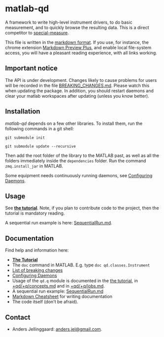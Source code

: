 # matlab-qd

A framework to write high-level instrument drivers, to do basic measurement,
and to quickly browse the resulting data. This is a direct competitor to
[special-measure](https://code.google.com/p/special-measure/).

This file is written in the [markdown format][mdcheat]. If you use, for
instance, the chrome extension [Markdown Preview Plus][mdpreview], and enable
local file-system access, you will have a pleasant reading experience, with
all links working.

## Important notice

The API is under development. Changes likely to cause problems for users will
be recorded in the file [BREAKING_CHANGES.md](BREAKING_CHANGES.md). Please
watch this when updating the package. In addition, you should restart daemons
and clear your matlab workspaces after updating (unless you know better).

## Installation

*matlab-qd* depends on a few other libraries. To install them, run the
following commands in a git shell:

`git submodule init`

`git submodule update --recursive`

Then add the root folder of the library to the MATLAB past, as well as all the
folders immediately inside the `dependencies` folder. Run the command
`zmq.install_jar` in MATLAB.

Some equipment needs continuously running daemons, see [Configuring
Daemons][daemons].

## Usage

See **[the tutorial](Tutorial.md)**. Note, if you plan to contribute code to
the project, then the tutorial is mandatory reading.

A sequential run example is here: [SequentialRun.md](SequentialRun.md).

## Documentation

Find help and information here:

* **[The Tutorial](Tutorial.md)**
* The `doc` command in MATLAB. E.g. type `doc qd.classes.Instrument`
* [List of breaking changes](BREAKING_CHANGES.md)
* [Configuring Daemons][daemons]
* Usage of the `qd.q` module is documented in the [the tutorial](Tutorial.md),
  in [+qd/+q/concepts.md](+qd/+q/concepts.md) and in
  [+qd/+q/jobs.md](+qd/+q/jobs.md).
* A sequential run example: [SequentialRun.md](SequentialRun.md)
* [Markdown Cheatsheet][mdcheat] for writing documentation
* The code itself (don't be afraid).

## Contact
* Anders Jellinggaard: <anders.jel@gmail.com>.

[mdcheat]: https://github.com/adam-p/markdown-here/wiki/Markdown-Cheatsheet
[mdpreview]: https://chrome.google.com/webstore/detail/markdown-preview-plus/febilkbfcbhebfnokafefeacimjdckgl
[daemons]: +qd/+daemons/config-example/README.md